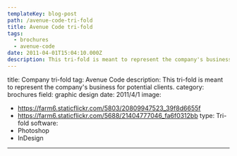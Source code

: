 ```yaml
---
templateKey: blog-post
path: /avenue-code-tri-fold
title: Avenue Code tri-fold
tags:
  - brochures
  - avenue-code
date: 2011-04-01T15:04:10.000Z
description: This tri-fold is meant to represent the company's business for potential clients.
---
```


title: Company tri-fold
tag: Avenue Code
description: This tri-fold is meant to represent the company's business for potential clients.
category: brochures
field: graphic design
date: 2011/4/1
image:
- https://farm6.staticflickr.com/5803/20809947523_39f8d6655f
- https://farm6.staticflickr.com/5688/21404777046_fa6f0312bb
type: Tri-fold
software:
- Photoshop
- InDesign
---